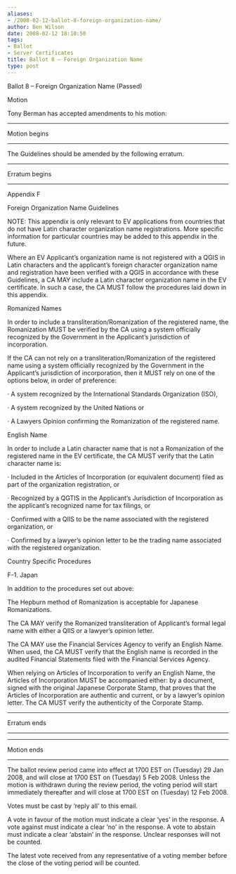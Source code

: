 ```yaml
---
aliases:
- /2008-02-12-ballot-8-foreign-organization-name/
author: Ben Wilson
date: 2008-02-12 18:10:50
tags:
- Ballot
- Server Certificates
title: Ballot 8 – Foreign Organization Name
type: post
---
```


Ballot 8 – Foreign Organization Name (Passed)

Motion

Tony Berman has accepted amendments to his motion:

______________________________________________________________________

Motion begins

______________________________________________________________________

The Guidelines should be amended by the following erratum.

______________________________________________________________________

Erratum begins

______________________________________________________________________

Appendix F

Foreign Organization Name Guidelines

NOTE: This appendix is only relevant to EV applications from countries that do not have Latin character organization name registrations. More specific information for particular countries may be added to this appendix in the future.

Where an EV Applicant’s organization name is not registered with a QGIS in Latin characters and the applicant’s foreign character organization name and registration have been verified with a QGIS in accordance with these Guidelines, a CA MAY include a Latin character organization name in the EV certificate. In such a case, the CA MUST follow the procedures laid down in this appendix.

Romanized Names

In order to include a transliteration/Romanization of the registered name, the Romanization MUST be verified by the CA using a system officially recognized by the Government in the Applicant’s jurisdiction of incorporation.

If the CA can not rely on a transliteration/Romanization of the registered name using a system officially recognized by the Government in the Applicant’s jurisdiction of incorporation, then it MUST rely on one of the options below, in order of preference:

· A system recognized by the International Standards Organization (ISO),

· A system recognized by the United Nations or

· A Lawyers Opinion confirming the Romanization of the registered name.

English Name

In order to include a Latin character name that is not a Romanization of the registered name in the EV certificate, the CA MUST verify that the Latin character name is:

· Included in the Articles of Incorporation (or equivalent document) filed as part of the organization registration, or

· Recognized by a QGTIS in the Applicant’s Jurisdiction of Incorporation as the applicant’s recognized name for tax filings, or

· Confirmed with a QIIS to be the name associated with the registered organization, or

· Confirmed by a lawyer’s opinion letter to be the trading name associated with the registered organization.

Country Specific Procedures

F-1. Japan

In addition to the procedures set out above:

The Hepburn method of Romanization is acceptable for Japanese Romanizations.

The CA MAY verify the Romanized transliteration of Applicant’s formal legal name with either a QIIS or a lawyer’s opinion letter.

The CA MAY use the Financial Services Agency to verify an English Name. When used, the CA MUST verify that the English name is recorded in the audited Financial Statements filed with the Financial Services Agency.

When relying on Articles of Incorporation to verify an English Name, the Articles of Incorporation MUST be accompanied either: by a document, signed with the original Japanese Corporate Stamp, that proves that the Articles of Incorporation are authentic and current, or by a lawyer’s opinion letter. The CA MUST verify the authenticity of the Corporate Stamp.

______________________________________________________________________

Erratum ends

______________________________________________________________________

______________________________________________________________________

Motion ends

______________________________________________________________________

The ballot review period came into effect at 1700 EST on (Tuesday) 29 Jan 2008, and will close at 1700 EST on (Tuesday) 5 Feb 2008. Unless the motion is withdrawn during the review period, the voting period will start immediately thereafter and will close at 1700 EST on (Tuesday) 12 Feb 2008.

Votes must be cast by ‘reply all’ to this email.

A vote in favour of the motion must indicate a clear ‘yes’ in the response. A vote against must indicate a clear ‘no’ in the response. A vote to abstain must indicate a clear ‘abstain’ in the response. Unclear responses will not be counted.

The latest vote received from any representative of a voting member before the close of the voting period will be counted.